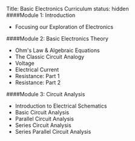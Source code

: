 Title: Basic Electronics Curriculum
status: hidden
<br>
####Module 1: Introduction
* Focusing our Exploration of Electronics

####Module 2: Basic Electronics Theory
* Ohm's Law & Algebraic Equations
* The Classic Circuit Analogy
* Voltage
* Electrical Current
* Resistance: Part 1
* Resistance: Part 2

####Module 3: Circuit Analysis
* Introduction to Electrical Schematics
* Basic Circuit Analysis
* Parallel Circuit Analysis
* Series Circuit Analysis
* Series Parallel Circuit Analysis